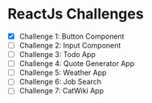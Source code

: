 # ReactJs Challenges

-   [x] Challenge 1: Button Component
-   [ ] Challenge 2: Input Component
-   [ ] Challenge 3: Todo App
-   [ ] Challenge 4: Quote Generator App
-   [ ] Challenge 5: Weather App
-   [ ] Challenge 6: Job Search
-   [ ] Challenge 7: CatWiki App
